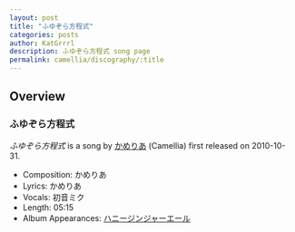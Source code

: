 ```yaml
---
layout: post
title: "ふゆぞら方程式"
categories: posts
author: KatGrrrl
description: ふゆぞら方程式 song page
permalink: camellia/discography/:title
---
```


## Overview

### ふゆぞら方程式

*ふゆぞら方程式* is a song by [かめりあ](/camellia) (Camellia) first released on 2010-10-31.

* Composition: かめりあ
* Lyrics: かめりあ
* Vocals: 初音ミク
* Length: 05:15
* Album Appearances: [ハニージンジャーエール](<{% link postsInclude/_posts/camellia/albums/honey-ginjer-ale/2023-12-06-honey-ginjer-ale.md %}>)
